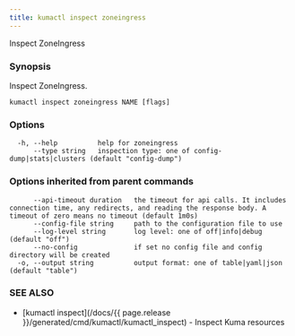 ```yaml
---
title: kumactl inspect zoneingress
---
```


Inspect ZoneIngress

### Synopsis

Inspect ZoneIngress.

```
kumactl inspect zoneingress NAME [flags]
```

### Options

```
  -h, --help          help for zoneingress
      --type string   inspection type: one of config-dump|stats|clusters (default "config-dump")
```

### Options inherited from parent commands

```
      --api-timeout duration   the timeout for api calls. It includes connection time, any redirects, and reading the response body. A timeout of zero means no timeout (default 1m0s)
      --config-file string     path to the configuration file to use
      --log-level string       log level: one of off|info|debug (default "off")
      --no-config              if set no config file and config directory will be created
  -o, --output string          output format: one of table|yaml|json (default "table")
```

### SEE ALSO

* [kumactl inspect](/docs/{{ page.release }}/generated/cmd/kumactl/kumactl_inspect)	 - Inspect Kuma resources

